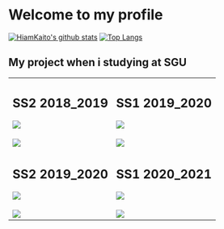 # Welcome to my profile

[![HiamKaito's github stats](https://github-readme-stats.vercel.app/api?username=HiamKaito&show_icons=true&line_height=21&show_icons=true&theme=vue)](https://github.com/anuraghazra/github-readme-stats)
[![Top Langs](https://github-readme-stats.vercel.app/api/top-langs/?username=HiamKaito&show_icons=true&layout=compact&theme=vue)](https://github.com/anuraghazra/github-readme-stats)

<h2> My project when i studying at SGU</h2>
<table>
  <tr>
    <td>
      <h2>SS2 2018_2019</h2>
      <a href="https://github.com/HiamKaito/Doan-OOP">
        <img align="center" src="https://github-readme-stats.vercel.app/api/pin/?username=HiamKaito&repo=Doan-OOP" />
      </a>
      <br><br>
      <a href="https://github.com/HiamKaito/PTUD_Web_1">
        <img align="center" src="https://github-readme-stats.vercel.app/api/pin/?username=HiamKaito&repo=PTUD_Web_1" />
      </a>
    </td>
    <td>
      <h2>SS1 2019_2020</h2>
      <a href="https://github.com/HiamKaito/Shop_Manager_System">
        <img align="center" src="https://github-readme-stats.vercel.app/api/pin/?username=HiamKaito&repo=Shop_Manager_System" />
      </a>
      <br><br>
      <a href="https://github.com/HiamKaito/PTUD_Web_2">
        <img align="center" src="https://github-readme-stats.vercel.app/api/pin/?username=HiamKaito&repo=PTUD_Web_2" />
      </a>
    </td>
    </tr>
    <tr>
      <td>
        <h2>SS2 2019_2020</h2>
        <a href="https://github.com/HiamKaito/Shop_Manager_System_Ver2">
          <img align="center" src="https://github-readme-stats.vercel.app/api/pin/?username=HiamKaito&repo=PTTK_CuaHangGiay" />
        </a>
        <br><br>
         <a href="https://github.com/HiamKaito/Website_cua_hang_sach">
          <img align="center" src="https://github-readme-stats.vercel.app/api/pin/?username=HiamKaito&repo=Website_cua_hang_sach" />
         </a>
      </td>
      <td>
        <h2>SS1 2020_2021</h2>
        <a href="https://github.com/HiamKaito/Shop_Manager_System_Ver2">
          <img align="center" src="https://github-readme-stats.vercel.app/api/pin/?username=HiamKaito&repo=java_swing" />
        </a>
        <br><br>
         <a href="https://github.com/HiamKaito/Website_cua_hang_sach">
          <img align="center" src="https://github-readme-stats.vercel.app/api/pin/?username=HiamKaito&repo=java_spring" />
         </a>
      </td>
  </tr>
</table>
